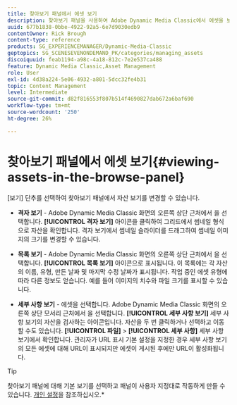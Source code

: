 ```yaml
---
title: 찾아보기 패널에서 에셋 보기
description: 찾아보기 패널을 사용하여 Adobe Dynamic Media Classic에서 에셋을 보는 방법에 대해 알아봅니다.
uuid: 677b1838-0bbe-4922-92a5-6e7d9030edb9
contentOwner: Rick Brough
content-type: reference
products: SG_EXPERIENCEMANAGER/Dynamic-Media-Classic
geptopics: SG_SCENESEVENONDEMAND_PK/categories/managing_assets
discoiquuid: feab1194-a98c-4a18-812c-7e2e537ca488
feature: Dynamic Media Classic,Asset Management
role: User
exl-id: 4d38a224-5e06-4932-a801-5dcc32fe4b31
topic: Content Management
level: Intermediate
source-git-commit: d82f816553f807b514f4690827dab672a6baf690
workflow-type: tm+mt
source-wordcount: '250'
ht-degree: 26%

---
```


# 찾아보기 패널에서 에셋 보기{#viewing-assets-in-the-browse-panel}

[보기] 단추를 선택하여 찾아보기 패널에서 자산 보기를 변경할 수 있습니다.

* **격자 보기** - Adobe Dynamic Media Classic 화면의 오른쪽 상단 근처에서 을 선택합니다. **[!UICONTROL 격자 보기]** 아이콘을 클릭하여 그리드에서 썸네일 형식으로 자산을 확인합니다. 격자 보기에서 썸네일 슬라이더를 드래그하여 썸네일 이미지의 크기를 변경할 수 있습니다.

* **목록 보기** - Adobe Dynamic Media Classic 화면의 오른쪽 상단 근처에서 을 선택합니다. **[!UICONTROL 목록 보기]** 아이콘으로 표시됩니다. 이 목록에는 각 자산의 이름, 유형, 만든 날짜 및 마지막 수정 날짜가 표시됩니다. 작업 중인 에셋 유형에 따라 다른 정보도 얻습니다. 예를 들어 이미지의 치수와 파일 크기를 표시할 수 있습니다.

* **세부 사항 보기** - 에셋을 선택합니다. Adobe Dynamic Media Classic 화면의 오른쪽 상단 모서리 근처에서 을 선택합니다. **[!UICONTROL 세부 사항 보기]** 세부 사항 보기의 자산을 검사하는 아이콘입니다. 자산을 두 번 클릭하거나 선택하고 이동할 수도 있습니다. **[!UICONTROL 파일]** > **[!UICONTROL 세부 사항]** 세부 사항 보기에서 확인합니다. 관리자가 URL 표시 기본 설정을 지정한 경우 세부 사항 보기의 모든 에셋에 대해 URL이 표시되지만 에셋이 게시된 후에만 URL이 활성화됩니다.

>[!TIP]
>
>찾아보기 패널에 대해 기본 보기를 선택하고 패널이 사용자 지정대로 작동하게 만들 수 있습니다. [개인 설정](personal-setup.md#personal_setup)을 참조하십시오.*
